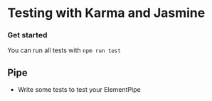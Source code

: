 # Testing with Karma and Jasmine

### Get started

You can run all tests with `npm run test`

## Pipe

- Write some tests to test your ElementPipe

